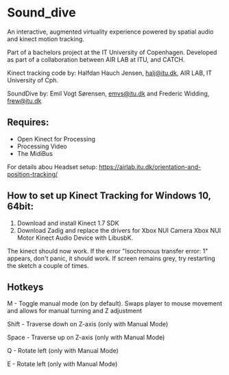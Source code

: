 # Sound_dive
  
  An interactive, augmented virtuality experience powered by spatial audio and kinect motion tracking.
  
  Part of a bachelors project at the IT University of Copenhagen.
  Developed as part of a collaboration between AIR LAB at ITU, and CATCH.
  
  Kinect tracking code by: Halfdan Hauch Jensen, halj@itu.dk, AIR LAB, IT University of Cph.
  
  SoundDive by: Emil Vogt Sørensen, emvs@itu.dk and Frederic Widding, frew@itu.dk
  
 ## Requires:
  
  - Open Kinect for Processing
  - Processing Video
  - The MidiBus
  
  For details abou Headset setup:
  https://airlab.itu.dk/orientation-and-position-tracking/

## How to set up Kinect Tracking for Windows 10, 64bit:
 
 1) Download and install Kinect 1.7 SDK
 2) Download Zadig and replace the drivers for
       Xbox NUI Camera
       Xbox NUI Motor
       Kinect Audio Device
    with LibusbK.
 
 The kinect should now work. If the error "Isochronous transfer error: 1" appears, don't panic, it should work. If screen remains grey, try restarting the sketch a couple of times.
 
 ## Hotkeys
 
 M - Toggle manual mode (on by default). Swaps player to mouse movement and allows for manual turning and Z adjustment
 
 Shift - Traverse dowh on Z-axis (only with Manual Mode)
 
 Space - Traverse up on Z-axis (only with Manual Mode)
 
 Q - Rotate left (only with Manual Mode)
 
 E - Rotate left (only with Manual Mode)

